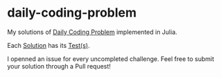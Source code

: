 # daily-coding-problem
My solutions of [Daily Coding Problem](https://www.dailycodingproblem.com/) implemented in Julia. 

Each [Solution](https://github.com/DominiqueCaron/daily-coding-problem/tree/master/Solutions) has its [Test(s)](https://github.com/DominiqueCaron/daily-coding-problem/tree/master/Tests). 

I openned an issue for every uncompleted challenge. Feel free to submit your solution through a Pull request!
